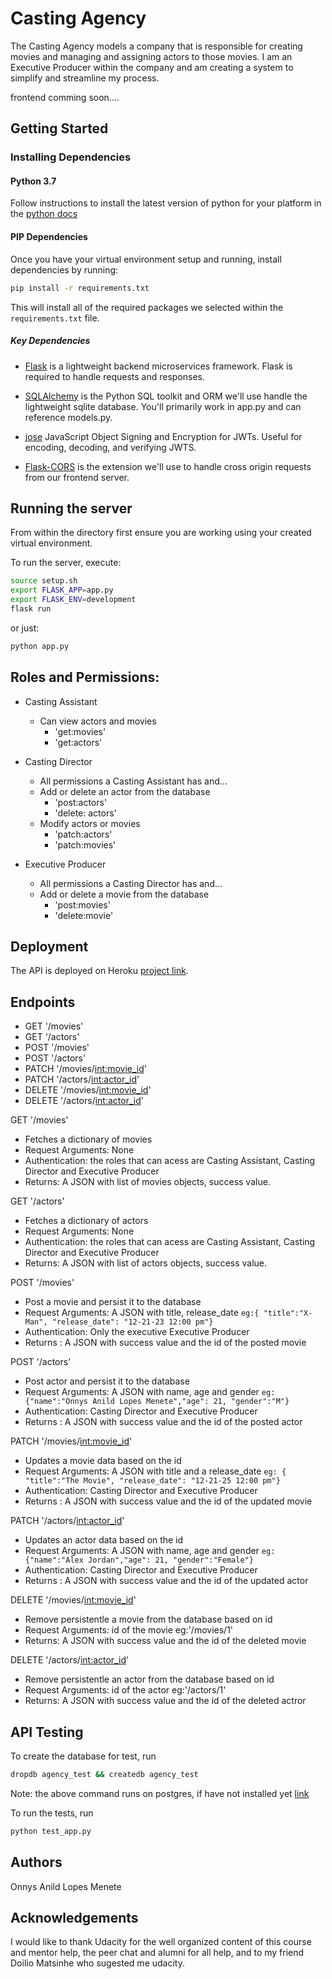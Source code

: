 # Casting Agency
The Casting Agency models a company that is responsible for creating movies and managing and assigning actors to those movies. I am an Executive Producer within the company and am creating a system to simplify and streamline my process.

frontend comming soon....
## Getting Started

### Installing Dependencies

#### Python 3.7

Follow instructions to install the latest version of python for your platform in the [python docs](https://docs.python.org/3/using/unix.html#getting-and-installing-the-latest-version-of-python)


#### PIP Dependencies

Once you have your virtual environment setup and running, install dependencies by running:

```bash
pip install -r requirements.txt
```

This will install all of the required packages we selected within the `requirements.txt` file.

##### Key Dependencies

- [Flask](http://flask.pocoo.org/)  is a lightweight backend microservices framework. Flask is required to handle requests and responses.

- [SQLAlchemy](https://www.sqlalchemy.org/) is the Python SQL toolkit and ORM we'll use handle the lightweight sqlite database. You'll primarily work in app.py and can reference models.py.


- [jose](https://python-jose.readthedocs.io/en/latest/) JavaScript Object Signing and Encryption for JWTs. Useful for encoding, decoding, and verifying JWTS. 

- [Flask-CORS](https://flask-cors.readthedocs.io/en/latest/#) is the extension we'll use to handle cross origin requests from our frontend server. 


## Running the server

From within the  directory first ensure you are working using your created virtual environment.

To run the server, execute:

```bash
source setup.sh
export FLASK_APP=app.py
export FLASK_ENV=development
flask run
```
or just:
```bash 
python app.py
```

## Roles and Permissions:
- Casting Assistant
    - Can view actors and movies
        - 'get:movies'
        - 'get:actors'    
 
- Casting Director
    - All permissions a Casting Assistant has and…
    - Add or delete an actor from the database
        - 'post:actors'
        - 'delete: actors'
    - Modify actors or movies
        - 'patch:actors'
        - 'patch:movies'


- Executive Producer
   - All permissions a Casting Director has and…
   - Add or delete a movie from the database
        - 'post:movies'
        - 'delete:movie'

## Deployment
The API is deployed on Heroku [project link](https://castingagencyfsnd.herokuapp.com/).

## Endpoints
- GET '/movies'
- GET '/actors'
- POST '/movies'
- POST '/actors'
- PATCH '/movies/<int:movie_id>'
- PATCH '/actors/<int:actor_id>'
- DELETE '/movies/<int:movie_id>'
- DELETE '/actors/<int:actor_id>'


GET '/movies'
- Fetches a dictionary of movies 
- Request Arguments: None
- Authentication: the roles that can acess are Casting Assistant, Casting Director and Executive Producer
- Returns: A JSON with list of movies objects, success value.

GET '/actors'
- Fetches a dictionary of actors 
- Request Arguments: None
- Authentication: the roles that can acess are Casting Assistant, Casting Director and Executive Producer
- Returns: A JSON with list of actors objects, success value.


POST '/movies'
- Post a movie and persist it to the database
- Request Arguments: A JSON with title, release_date  ```eg:{ "title":"X-Man", "release_date": "12-21-23 12:00 pm"}```
- Authentication: Only the executive Executive Producer
- Returns : A JSON with success value and the id of the posted movie

POST '/actors'
- Post actor and persist it to the database
- Request Arguments: A JSON with name, age and gender  ```eg:{"name":"Onnys Anild Lopes Menete","age": 21,
"gender":"M"}```
- Authentication: Casting Director and  Executive Producer 
- Returns : A JSON with success value and the id of the posted actor

PATCH '/movies/<int:movie_id>'
- Updates a movie data based on the id 
- Request Arguments: A JSON with title and a release_date ```eg: { "title":"The Movie", "release_date": "12-21-25 12:00 pm"}```
- Authentication: Casting Director and  Executive Producer 
- Returns : A JSON with success value and the id of the updated movie

PATCH '/actors/<int:actor_id>'
- Updates an actor data based on the id 
- Request Arguments: A JSON with name, age and gender ```eg:{"name":"Alex Jordan","age": 21,
 "gender":"Female"}```
- Authentication: Casting Director and  Executive Producer 
- Returns : A JSON with success value and the id of the updated actor

DELETE '/movies/<int:movie_id>'
- Remove persistentle a movie from the database based on id 
- Request Arguments: id of the movie eg:'/movies/1'
- Returns: A JSON with success value and the id of the deleted movie

DELETE '/actors/<int:actor_id>'
- Remove persistentle an actor from the database based on id 
- Request Arguments: id of the actor eg:'/actors/1'
- Returns: A JSON with success value and the id of the deleted actror 

## API Testing
To create the database for test, run
```bash
dropdb agency_test && createdb agency_test
```
Note: the above command runs on postgres, if have not installed yet [link](https://www.postgresql.org/download/)

To run the tests, run
```bash
python test_app.py
``` 
## Authors
Onnys Anild Lopes Menete

## Acknowledgements
I would like to thank Udacity for the well organized content of this course and mentor help, the peer chat and alumni for all help, and to my friend Doilio Matsinhe who sugested me udacity. 
